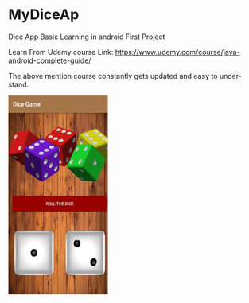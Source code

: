 # MyDiceAp
Dice App Basic Learning in android First Project

Learn From Udemy course Link: https://www.udemy.com/course/java-android-complete-guide/

The above mention course constantly gets updated and easy to under-stand.

<img src="https://github.com/Sheshank-Srivastava/MyDiceAp/blob/master/screenshot/app1.jpeg" width="200" height="400">
